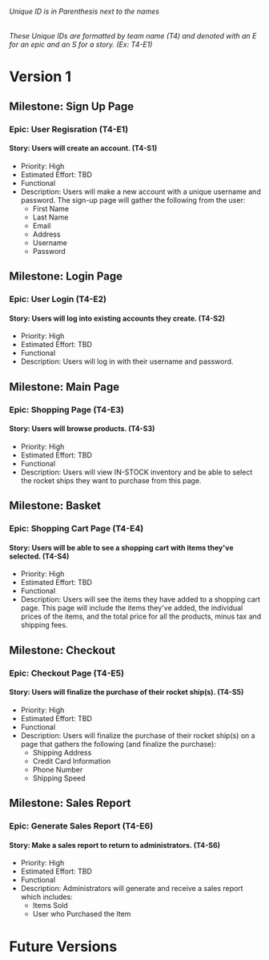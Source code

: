###### Unique ID is in Parenthesis next to the names
###### These Unique IDs are formatted by team name (T4) and denoted with an E for an epic and an S for a story. (Ex: T4-E1) 


# Version 1
## Milestone: Sign Up Page 
### Epic: User Regisration (T4-E1)
#### Story: Users will create an account. (T4-S1) 
* Priority: High
* Estimated Effort: TBD
* Functional
* Description: Users will make a new account with a unique username and password. The sign-up page will gather the following from the user:
  - First Name
  - Last Name
  - Email
  - Address
  - Username
  - Password

## Milestone: Login Page 
### Epic: User Login (T4-E2)
#### Story: Users will log into existing accounts they create. (T4-S2)
* Priority: High 
* Estimated Effort: TBD
* Functional
* Description: Users will log in with their username and password.

## Milestone: Main Page 
### Epic: Shopping Page (T4-E3)
#### Story: Users will browse products. (T4-S3)
* Priority: High
* Estimated Effort: TBD
* Functional
* Description: Users will view IN-STOCK inventory and be able to select the rocket ships they want to purchase from this page.

## Milestone: Basket
### Epic: Shopping Cart Page (T4-E4)
#### Story: Users will be able to see a shopping cart with items they've selected. (T4-S4)
* Priority: High
* Estimated Effort: TBD
* Functional
* Description: Users will see the items they have added to a shopping cart page. This page will include the items they've added, the individual prices of the items, and the total price for all the products, minus tax and shipping fees.

## Milestone: Checkout
### Epic: Checkout Page (T4-E5)
#### Story: Users will finalize the purchase of their rocket ship(s). (T4-S5)
* Priority: High
* Estimated Effort: TBD
* Functional
* Description: Users will finalize the purchase of their rocket ship(s) on a page that gathers the following (and finalize the purchase):
  - Shipping Address
  - Credit Card Information
  - Phone Number
  - Shipping Speed

## Milestone: Sales Report
### Epic: Generate Sales Report (T4-E6)
#### Story: Make a sales report to return to administrators. (T4-S6)
* Priority: High
* Estimated Effort: TBD
* Functional
* Description: Administrators will generate and receive a sales report which includes:
  - Items Sold
  - User who Purchased the Item
# Future Versions 


